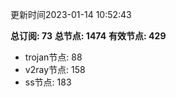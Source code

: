 更新时间2023-01-14 10:52:43

**总订阅: 73**
**总节点: 1474**
**有效节点: 429**
- trojan节点: 88
- v2ray节点: 158
- ss节点: 183
